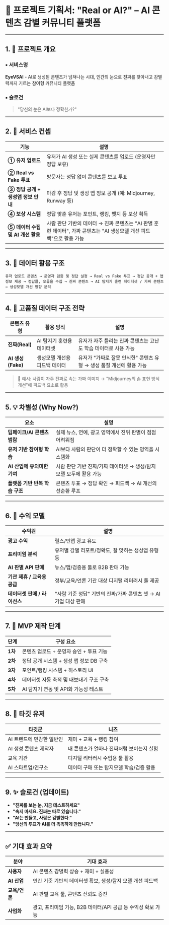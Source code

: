# 📘 프로젝트 기획서: **"Real or AI?" – AI 콘텐츠 감별 커뮤니티 플랫폼**

---

## 1. 🎯 프로젝트 개요

### ▪️ 서비스명
**EyeVSAI** - AI로 생성된 콘텐츠가 넘쳐나는 시대, 인간의 눈으로 진짜를 찾아내고 감별력까지 기르는 참여형 커뮤니티 플랫폼

### ▪️ 슬로건
> "당신의 눈은 AI보다 정확한가?"

---

## 2. 🧠 서비스 컨셉

| 기능 | 설명 |
| --- | --- |
| **① 유저 업로드** | 유저가 AI 생성 또는 실제 콘텐츠를 업로드 (운영자만 정답 보유) |
| **② Real vs Fake 투표** | 방문자는 정답 없이 콘텐츠를 보고 투표 |
| **③ 정답 공개 + 생성앱 정보 안내** | 마감 후 정답 및 생성 앱 정보 공개 (예: Midjourney, Runway 등) |
| **④ 보상 시스템** | 정답 맞춘 유저는 포인트, 랭킹, 뱃지 등 보상 획득 |
| **⑤ 데이터 수집 및 AI 개선 활용** | 사람 판단 기반의 데이터 → 진짜 콘텐츠는 "AI 판별 훈련 데이터", 가짜 콘텐츠는 "AI 생성모델 개선 피드백"으로 활용 가능 |

---

## 3. 🔄 데이터 활용 구조

```
유저 업로드 콘텐츠 → 운영자 검증 및 정답 설정 → Real vs Fake 투표 → 정답 공개 + 앱 정보 제공 → 정답률, 오류율 수집 → 진짜 콘텐츠 → AI 탐지기 훈련 데이터셋 / 가짜 콘텐츠 → 생성모델 개선 방향 분석
```

---

## 4. 🧠 고품질 데이터 구조 전략

| 콘텐츠 유형 | 활용 방식 | 설명 |
| --- | --- | --- |
| **진짜(Real)** | AI 탐지기 훈련용 데이터셋 | 유저가 자주 틀리는 진짜 콘텐츠는 고난도 학습 데이터로 사용 가능 |
| **AI 생성(Fake)** | 생성모델 개선용 피드백 데이터 | 유저가 "가짜로 잘못 인식한" 콘텐츠 유형 → 생성 품질 개선에 활용 가능 |

> 🔎 예시: 사람이 자주 진짜로 속는 가짜 이미지 → "Midjourney의 손 표현 방식 개선"에 피드백 요소로 활용

---

## 5. 💡 차별성 (Why Now?)

| 요소 | 설명 |
| --- | --- |
| **딥페이크/AI 콘텐츠 범람** | 실제 뉴스, 연예, 광고 영역에서 진위 판별이 점점 어려워짐 |
| **유저 기반 참여형 학습** | AI보다 사람의 판단이 더 정확할 수 있는 영역을 시스템화 |
| **AI 산업에 유의미한 기여** | 사람 판단 기반 진짜/가짜 데이터셋 → 생성/탐지 모델 모두에 활용 가능 |
| **플랫폼 기반 반복 학습 구조** | 콘텐츠 투표 → 정답 확인 → 피드백 → AI 개선의 선순환 루프 |

---

## 6. 💼 수익 모델

| 수익원 | 설명 |
| --- | --- |
| **광고 수익** | 릴스/인앱 광고 유도 |
| **프리미엄 분석** | 유저별 감별 리포트/정확도, 잘 맞히는 생성앱 유형 등 |
| **AI 판별 API 판매** | 뉴스/앱/검증용 툴로 B2B 판매 가능 |
| **기관 제휴 / 교육용 공급** | 정부/교육/언론 기관 대상 디지털 리터러시 툴 제공 |
| **데이터셋 판매 / 라이선스** | "사람 기준 정답" 기반의 진짜/가짜 콘텐츠 셋 → AI기업 대상 판매 |

---

## 7. 🧭 MVP 제작 단계

| 단계 | 구성 요소 |
| --- | --- |
| **1차** | 콘텐츠 업로드 + 운영자 승인 + 투표 기능 |
| **2차** | 정답 공개 시스템 + 생성 앱 정보 DB 구축 |
| **3차** | 포인트/랭킹 시스템 + 히스토리 UI |
| **4차** | 데이터셋 자동 축적 및 내보내기 구조 구축 |
| **5차** | AI 탐지기 연동 및 API화 가능성 테스트 |

---

## 8. 🎯 타깃 유저

| 타깃군 | 니즈 |
| --- | --- |
| AI 트렌드에 민감한 일반인 | 재미 + 교육 + 랭킹 참여 |
| AI 생성 콘텐츠 제작자 | 내 콘텐츠가 얼마나 진짜처럼 보이는지 실험 |
| 교육 기관 | 디지털 리터러시 수업용 툴 활용 |
| AI 스타트업/연구소 | 데이터 구매 또는 탐지모델 학습/검증 활용 |

---

## 9. ✨ 슬로건 (업데이트)

- **"진짜를 보는 눈, 지금 테스트하세요"**
- **"속지 마세요. 진짜는 따로 있습니다."**
- **"AI는 만들고, 사람은 감별한다."**
- **"당신의 투표가 AI를 더 똑똑하게 만듭니다."**

---

## ✅ 기대 효과 요약

| 분야 | 기대 효과 |
| --- | --- |
| **사용자** | AI 콘텐츠 감별력 상승 + 재미 + 실용성 |
| **AI 산업** | 인간 기준 기반의 데이터셋 확보, 생성/탐지 모델 개선 피드백 |
| **교육/언론** | AI 판별 교육 툴, 콘텐츠 신뢰도 증진 |
| **사업화** | 광고, 프리미엄 기능, B2B 데이터/API 공급 등 수익성 확보 가능 | 